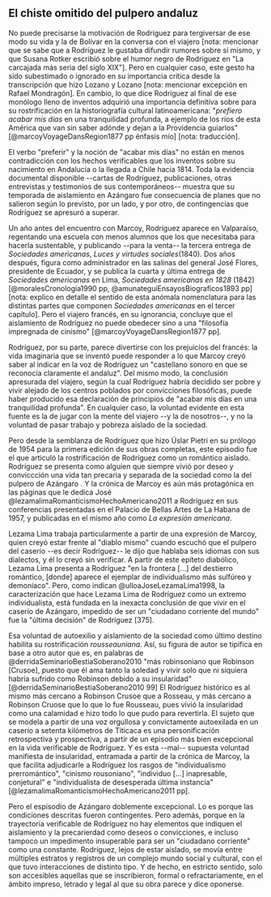 ## El chiste omitido del pulpero andaluz

No puede precisarse la motivación de Rodríguez para tergiversar de ese modo su vida y la de Bolívar en la conversa con el viajero [nota: mencionar que se sabe que a Rodríguez le gustaba difundir rumores sobre sí mismo, y que Susana Rotker escribió sobre el humor negro de Rodríguez en "La carcajada más seria del siglo XIX"]. Pero en cualquier caso, este gesto ha sido subestimado o ignorado en su importancia crítica desde la transcripción que hizo Lozano y Lozano [nota: mencionar excepción en Rafael Mondragón]. En cambio, lo que dice Rodríguez al final de ese monólogo lleno de inventos adquirió una importancia definitiva sobre para su rostrificación en la historiografía cultural latinoamericana: "*prefiero acabar mis días* en una tranquilidad profunda, a ejemplo de los ríos de esta América que van sin saber adónde y dejan a la Providencia guiarlos" [@marcoyVoyageDansRegion1877 pp énfasis mío] [nota: traducción]. 
 
El verbo "preferir" y la noción de "acabar mis días" no están en menos contradicción con los hechos verificables que los inventos sobre su nacimiento en Andalucía o la llegada a Chile hacia 1814. Toda la evidencia documental disponible --cartas de Rodríguez, publicaciones, otras entrevistas y testimonios de sus contemporáneos-- muestra que su temporada de aislamiento en Azángaro fue consecuencia de planes que no salieron según lo previsto, por un lado, y por otro, de contingencias que Rodríguez se apresuró a superar. 

Un año antes del encuentro con Marcoy, Rodríguez aparece en Valparaíso, regentando una escuela con menos alumnos que los que necesitaba para hacerla sustentable, y publicando --para la venta-- la tercera entrega de *Sociedades americanas*, *Luces y virtudes sociales*(1840). Dos años después, figura como administrador en las salinas del general José Flores, presidente de Ecuador, y se publica la cuarta y última entrega de *Sociedades americanas* en Lima, *Sociedades americanas en 1828* (1842) [@moralesCronologia1990 pp, @amunateguiEnsayosBiograficos1893 pp] [nota: explico en detalle el sentido de esta anómala nomenclatura para las distintas partes que componen *Sociedades americanas* en el tercer capítulo]. Pero el viajero francés, en su ignorancia, concluye que el aislamiento de Rodríguez no puede obedecer sino a una "filosofía impregnada de cinismo" [@marcoyVoyageDansRegion1877 pp]. 

Rodríguez, por su parte, parece divertirse con los prejuicios del francés: la vida imaginaria que se inventó puede responder a lo que Marcoy creyó saber al indicar en la voz de Rodríguez un "castellano sonoro en que se reconocía claramente el andaluz". Del mismo modo, la conclusión apresurada del viajero, según la cual Rodríguez habría decidido ser pobre y vivir alejado de los centros poblados por convicciones filosóficas, puede haber producido esa declaración de principios de "acabar mis días en una tranquilidad profunda". En cualquier caso, la voluntad evidente en esta fuente es la de jugar con la mente del viajero --y la de nosotros--, y no la voluntad de pasar trabajo y pobreza aislado de la sociedad. 

Pero desde la semblanza de Rodríguez que hizo Úslar Pietri en su prólogo de 1954 para la primera edición de sus obras completas, este episodio fue el que articuló la rostrificación de Rodríguez como un romántico aislado. Rodríguez se presenta como alguien que siempre vivió por deseo y conviccción una vida tan precaria y separada de la sociedad como la del pulpero de Azángaro . Y la crónica de Marcoy es aún más protagónica en las páginas que le dedica José @lezamalimaRomanticismoHechoAmericano2011 a Rodríguez en sus conferencias presentadas en el Palacio de Bellas Artes de La Habana de 1957, y publicadas en el mismo año como *La expresión americana*. 

Lezama Lima trabaja particularmente a partir de una expresión de Marcoy, quien creyó estar frente al "diablo mismo" cuando escuchó que el pulpero del caserío --es decir Rodríguez-- le dijo que hablaba seis idiomas con sus dialectos, y él lo creyó sin verificar. A partir de este epíteto diabólico, Lezama Lima presenta a Rodríguez "en la frontera [...] del destierro romántico, [donde] aparece el ejemplar de individualismo más sulfúreo y demoníaco". Pero, como indican @ulloaJoseLezamaLima1998, la caracterización que hace Lezama Lima de Rodríguez como un extremo individualista, está fundada en la inexacta conclusión de que vivir en el caserío de Azángaro, impedido de ser un "ciudadano corriente del mundo" fue la "última decisión" de Rodríguez [375]. 

Esa voluntad de autoexilio y aislamiento de la sociedad como último destino habilita su rostrificación *rousseauniana*. Así, su figura de autor se tipifica en base a otro autor que es, en palabras de @derridaSeminarioBestiaSoberano2010 "más robinsoniano que Robinson [Crusoe], puesto que él ama tanto la soledad y vivir solo  que ni siquiera habría sufrido como Robinson debido a su insularidad" [@derridaSeminarioBestiaSoberano2010 99] El Rodríguez histórico es al mismo más cercano a Robinson Crusoe que a Rosseau, y más cercano a Robinson Cruose que lo que lo fue Rousseau, pues vivió la insularidad como una calamidad e hizo todo lo que pudo para revertirla. El sujeto que se modela a partir de una voz orgullosa y convictamente autoexilada en un caserío a setenta kilómetros de Titicaca es una personificación retrospectiva y prospectiva, a partir de un episodio más bien excepcional en la vida verificable de Rodríguez. Y es esta --mal-- supuesta voluntad manifiesta de insularidad, entramada a partir de la crónica de Marcoy, la que facilita adjudicarle a Rodríguez los rasgos de "individualismo prerromántico", "cinismo rousoniano", "individuo [...] inapresable, conjetural" e "individualista de desesperada última instancia" [@lezamalimaRomanticismoHechoAmericano2011 pp]. 

Pero el espisodio de Azángaro doblemente excepcional. Lo es porque las condiciones descritas fueron contingentes. Pero además, porque en la trayectoria verificable de Rodríguez no hay elementos que indiquen el aislamiento y la precarierdad como deseos o convicciones, e incluso tampoco un impedimento insuperable para ser un "ciudadano corriente" como una constante. Rodríguez, lejos de estar aislado, se movía entre múltiples estratos y registros de un complejo mundo social y cultural, con el que tuvo interacciones de distinto tipo. Y de hecho, en estricto sentido, solo son accesibles aquellas que se inscribieron, formal o refractariamente, en el ámbito impreso, letrado y legal al que su obra parece y dice oponerse.
